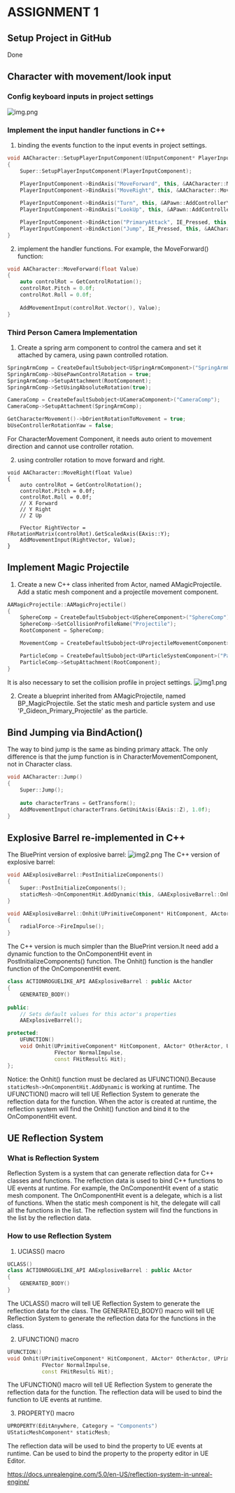 # ASSIGNMENT 1

## Setup Project in GitHub
Done

## Character with movement/look input
### Config keyboard inputs in project settings
![img.png](_pics/img.png)

### Implement the input handler functions in C++
1. binding the events function to the input events in project settings.
```c++
void AACharacter::SetupPlayerInputComponent(UInputComponent* PlayerInputComponent)
{
	Super::SetupPlayerInputComponent(PlayerInputComponent);
	
	PlayerInputComponent->BindAxis("MoveForward", this, &AACharacter::MoveForward);
	PlayerInputComponent->BindAxis("MoveRight", this, &AACharacter::MoveRight);

	PlayerInputComponent->BindAxis("Turn", this, &APawn::AddControllerYawInput);
	PlayerInputComponent->BindAxis("LookUp", this, &APawn::AddControllerPitchInput);

	PlayerInputComponent->BindAction("PrimaryAttack", IE_Pressed, this, &AACharacter::PrimaryAttack);
	PlayerInputComponent->BindAction("Jump", IE_Pressed, this, &AACharacter::Jump);
}
```
2. implement the handler functions. For example, the MoveForward() function:
```c++
void AACharacter::MoveForward(float Value)
{
	auto controlRot = GetControlRotation();
	controlRot.Pitch = 0.0f;
	controlRot.Roll = 0.0f;
	
	AddMovementInput(controlRot.Vector(), Value);
}
```

### Third Person Camera Implementation
1. Create a spring arm component to control the camera and set it attached by camera, using pawn controlled rotation.
```c++
SpringArmComp = CreateDefaultSubobject<USpringArmComponent>("SpringArmComp");
SpringArmComp->bUsePawnControlRotation = true;
SpringArmComp->SetupAttachment(RootComponent);
SpringArmComp->SetUsingAbsoluteRotation(true);

CameraComp = CreateDefaultSubobject<UCameraComponent>("CameraComp");
CameraComp->SetupAttachment(SpringArmComp);

GetCharacterMovement()->bOrientRotationToMovement = true;
bUseControllerRotationYaw = false;
```
For CharacterMovement Component, it needs auto orient to movement direction and cannot use controller rotation.

2. using controller rotation to move forward and right.
```
void AACharacter::MoveRight(float Value)
{
	auto controlRot = GetControlRotation();
	controlRot.Pitch = 0.0f;
	controlRot.Roll = 0.0f;
	// X Forward
	// Y Right
	// Z Up

	FVector RightVector = FRotationMatrix(controlRot).GetScaledAxis(EAxis::Y);
	AddMovementInput(RightVector, Value);
}
```

## Implement Magic Projectile
1. Create a new C++ class inherited from Actor, named AMagicProjectile. Add a static mesh component and a projectile movement component.
```c++
AAMagicProjectile::AAMagicProjectile()
{
	SphereComp = CreateDefaultSubobject<USphereComponent>("SphereComp");
	SphereComp->SetCollisionProfileName("Projectile");
	RootComponent = SphereComp;

	MovementComp = CreateDefaultSubobject<UProjectileMovementComponent>("MovementComp");

	ParticleComp = CreateDefaultSubobject<UParticleSystemComponent>("ParticleComp");
	ParticleComp->SetupAttachment(RootComponent);
}
```
It is also necessary to set the collision profile in project settings.
![img1.png](_pics/img1.png)

2. Create a blueprint inherited from AMagicProjectile, named BP_MagicProjectile. Set the static mesh and particle system and use 'P_Gideon_Primary_Projectile' as the particle.


## Bind Jumping via BindAction()
The way to bind jump is the same as binding primary attack. The only difference is that the jump function is in CharacterMovementComponent, not in Character class.
```c++
void AACharacter::Jump()
{
	Super::Jump();
	
	auto characterTrans = GetTransform();
	AddMovementInput(characterTrans.GetUnitAxis(EAxis::Z), 1.0f);
}
```

## Explosive Barrel re-implemented in C++
The BluePrint version of explosive barrel:
![img2.png](_pics/img2.png)
The C++ version of explosive barrel:
```c++
void AAExplosiveBarrel::PostInitializeComponents()
{
	Super::PostInitializeComponents();
	staticMesh->OnComponentHit.AddDynamic(this, &AAExplosiveBarrel::Onhit);
}

void AAExplosiveBarrel::Onhit(UPrimitiveComponent* HitComponent, AActor* OtherActor, UPrimitiveComponent* OtherComp, FVector NormalImpulse, const FHitResult& Hit)
{
	radialForce->FireImpulse();
}
```
The C++ version is much simpler than the BluePrint version.It need add a dynamic function to the OnComponentHit event in PostInitializeComponents() function. The Onhit() function is the handler function of the OnComponentHit event.

```c++
class ACTIONROGUELIKE_API AAExplosiveBarrel : public AActor
{
	GENERATED_BODY()
	
public:	
	// Sets default values for this actor's properties
	AAExplosiveBarrel();

protected:
    UFUNCTION()
	void Onhit(UPrimitiveComponent* HitComponent, AActor* OtherActor, UPrimitiveComponent* OtherComp,
	           FVector NormalImpulse,
	           const FHitResult& Hit);
};
```
Notice: the Onhit() function must be declared as UFUNCTION().Because `staticMesh->OnComponentHit.AddDynamic` is working at runtime. The UFUNCTION() macro will tell UE Reflection System to generate the reflection data for the function. When the actor is created at runtime, the reflection system will find the Onhit() function and bind it to the OnComponentHit event.

## UE Reflection System
### What is Reflection System
Reflection System is a system that can generate reflection data for C++ classes and functions. The reflection data is used to bind C++ functions to UE events at runtime. For example, the OnComponentHit event of a static mesh component. The OnComponentHit event is a delegate, which is a list of functions. When the static mesh component is hit, the delegate will call all the functions in the list. The reflection system will find the functions in the list by the reflection data.

### How to use Reflection System
1. UClASS() macro
```c++
UCLASS()
class ACTIONROGUELIKE_API AAExplosiveBarrel : public AActor
{
    GENERATED_BODY()
}
```
The UCLASS() macro will tell UE Reflection System to generate the reflection data for the class. The GENERATED_BODY() macro will tell UE Reflection System to generate the reflection data for the functions in the class.

2. UFUNCTION() macro
```c++
UFUNCTION()
void Onhit(UPrimitiveComponent* HitComponent, AActor* OtherActor, UPrimitiveComponent* OtherComp,
           FVector NormalImpulse,
           const FHitResult& Hit);
```
The UFUNCTION() macro will tell UE Reflection System to generate the reflection data for the function. The reflection data will be used to bind the function to UE events at runtime.

3. PROPERTY() macro
```c++
UPROPERTY(EditAnywhere, Category = "Components")
UStaticMeshComponent* staticMesh;
```
The reflection data will be used to bind the property to UE events at runtime. Can be used to bind the property to the property editor in UE Editor.

https://docs.unrealengine.com/5.0/en-US/reflection-system-in-unreal-engine/